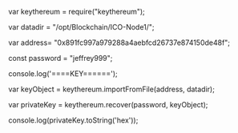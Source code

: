 var keythereum = require("keythereum");

var datadir = "/opt/Blockchain/ICO-Node1/";

var address= "0x891fc997a979288a4aebfcd26737e874150de48f";

const password = "jeffrey999";

console.log('====KEY======');


var keyObject = keythereum.importFromFile(address, datadir);

var privateKey = keythereum.recover(password, keyObject);

console.log(privateKey.toString('hex'));
